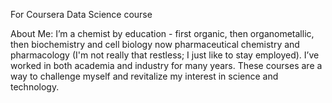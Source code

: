 For Coursera Data Science course

About Me: I’m a chemist by education - first organic, then organometallic, then biochemistry and cell biology now pharmaceutical chemistry and pharmacology (I'm not really that restless; I just like to stay employed). I’ve worked in both academia and industry for many years. These courses are a way to challenge myself and revitalize my interest in science and technology.